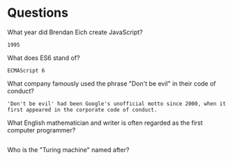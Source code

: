 # Questions

What year did Brendan Eich create JavaScript?

```
1995
```

What does ES6 stand of?

```
ECMAScript 6
```

What company famously used the phrase "Don't be evil" in their code of conduct?

```
'Don't be evil' had been Google's unofficial motto since 2000, when it first appeared in the corporate code of conduct.

```

What English mathematician and writer is often regarded as the first computer programmer?

```

```

Who is the "Turing machine" named after?

```

```

